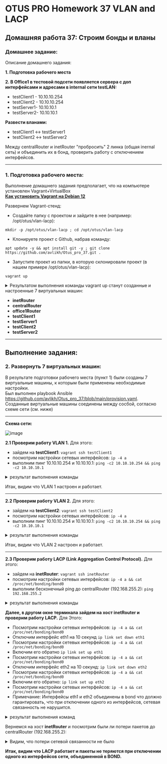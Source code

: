 # OTUS PRO Homework 37 VLAN and LACP

## Домашняя работа 37: Строим бонды и вланы

### Домашнее задание:
Описание домашнего задания:

**1. Подготовка рабочего места**

**2. В Office1 в тестовой подсети появляется сервера с доп интерфейсами и адресами в internal сети testLAN:**    
* testClient1 - 10.10.10.254
* testClient2 - 10.10.10.254
* testServer1- 10.10.10.1
* testServer2- 10.10.10.1    
    
**Развести вланами:**
* testClient1 <-> testServer1
* testClient2 <-> testServer2

Между centralRouter и inetRouter "пробросить" 2 линка (общая inernal сеть) и объединить их в бонд, проверить работу c отключением интерфейсов.

---
### 1. Подготовка рабочего места:
Выполнение домашнего задания предполагает, что на компьютере установлен Vagrant+VirtualBox   
**[Как установить Vagrant на Debian 12](https://github.com/avlikh/Install_Vagrant_Debian12/blob/main/README.md)**   

Развернем Vagrant-стенд:
  - Создайте папку с проектом и зайдите в нее (например: /opt/otus/vlan-lacp):
```
mkdir -p /opt/otus/vlan-lacp ; cd /opt/otus/vlan-lacp
```
  - Клонируете проект с Github, набрав команду:
```
apt update -y && apt install git -y ; git clone https://github.com/avlikh/Otus_pro_37.git .
```
  - Запустите проект из папки, в которую склонировали проект (в нашем примере /opt/otus/vlan-lacp):
```
vagrant up
```
<details>
<summary> Результатом выполнения команды vagrant up станут созданные и настроенные 7 виртуальных машин: </summary>

```
123
```
</details>
    
    
* **inetRouter** 
* **centralRouter** 
* **office1Router**
* **testClient1**
* **testServer1**
* **testClient2**
* **testServer2**
---

## Выполнение задания:
### 2. Развернуть 7 виртуальных машин:    
    
В результате подготовки рабочего места (пункт 1) были созданы 7 виртуальные машины, к которым были применены необходимые настройки.    
Был выполнен playbook Ansible https://github.com/avlikh/Otus_pro_37/blob/main/provision.yaml.    
Созданные виртуальные машины соединены между сосбой, согласно схеме сети (см. ниже)

---
**Схема сети:**
     
![image](https://github.com/user-attachments/assets/84655336-28d8-411c-b7f5-fa5780355417)

**2.1 Проверим работу VLAN 1.** Для этого: 
* зайдем на **testClient1**: `vagrant ssh testClient1`
* посмотрим настройки сетевых интерфейсов: `ip -4 a`
* выполним пинг 10.10.10.254 и 10.10.10.1: `ping -c2 10.10.10.254 && ping -c2 10.10.10.1`
<details>
<summary> результат выполнения команды </summary>

```
123
```
</details>
    
Итак, видим что VLAN 1 настроен и работает. 

---

**2.2 Проверим работу VLAN 2.** Для этого: 
* зайдем на **testClient2**: `vagrant ssh testClient2`
* посмотрим настройки сетевых интерфейсов: `ip -4 a`
* выполним пинг 10.10.10.254 и 10.10.10.1: `ping -c2 10.10.10.254 && ping -c2 10.10.10.1`
<details>
<summary> результат выполнения команды </summary>

```
123
```
</details>
    
Итак, видим что VLAN 2 настроен и работает.

---

**2.3 Проверим работу LACP (Link Aggregation Control Protocol).** Для этого:

* зайдем на **inetRouter**: `vagrant ssh inetRouter`
* посмотрим настройки сетевых интерфейсов: `ip -4 a && cat /proc/net/bonding/bond0`
* выполним бесконечный ping до centralRouter (192.168.255.2): `ping 192.168.255.2`
<details>
<summary> результат выполнения команды </summary>

```
123
```
</details>

**Далее, в другом окне терминала зайдем на хост inetRouter и проверим работу LACP.** Для Этого: 
* Посмотрим настройки сетевых интерфейсов: `ip -4 a && cat /proc/net/bonding/bond0`
* Отключим интерфейс eth1 на 10 секунд `ip link set down eth1`
* Посмотрим настройки сетевых интерфейсов: `ip -4 a && cat /proc/net/bonding/bond0`
* Включим его обратно `ip link set up eth1`
* Посмотрим настройки сетевых интерфейсов: `ip -4 a && cat /proc/net/bonding/bond0`
* Отключим интерфейс eth2 на 10 секунд: `ip link set down eth2`
* Посмотрим настройки сетевых интерфейсов: `ip -4 a && cat /proc/net/bonding/bond0`
* Включим его обратно: `ip link set up eth2`
* Посмотрим настройки сетевых интерфейсов: `ip -4 a && cat /proc/net/bonding/bond0`
* Примечание: Интерфейсы eth1 и eth2 объединены в bond что должно гарантировать, что при отключении одного из интерфейсов, сетевая связанность не нарушится.
<details>
<summary> результат выполнения команд </summary>

```
123
```
</details>

Вернемся на хост **inetRouter** и посмотрим были ли потери пакетов до centralRouter (192.168.255.2):

<details>
<summary> Видим, что потери сетевой связанности не было </summary>

```
123
```
</details>
    
**Итак, видим что LACP работает и пакеты не теряются при отключении одного из интерфейсов сети, объединенной в BOND.**

